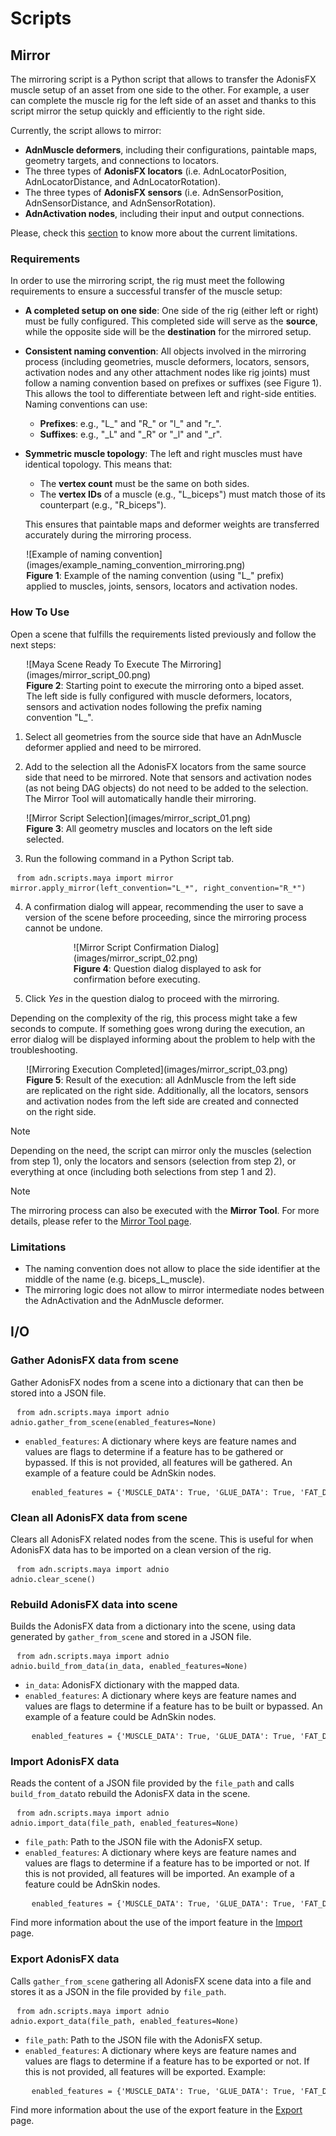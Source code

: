 # Scripts

## Mirror

The mirroring script is a Python script that allows to transfer the AdonisFX muscle setup of an asset from one side to the other. For example, a user can complete the muscle rig for the left side of an asset and thanks to this script mirror the setup quickly and efficiently to the right side. 

Currently, the script allows to mirror:

- **AdnMuscle deformers**, including their configurations, paintable maps, geometry targets, and connections to locators.​
- The three types of **AdonisFX locators** (i.e. AdnLocatorPosition, AdnLocatorDistance, and AdnLocatorRotation).
- The three types of **AdonisFX sensors** (i.e. AdnSensorPosition, AdnSensorDistance, and AdnSensorRotation).
- **AdnActivation nodes**, including their input and output connections.

Please, check this [section](#limitations) to know more about the current limitations.

### Requirements

In order to use the mirroring script, the rig must meet the following requirements to ensure a successful transfer of the muscle setup:

- **A completed setup on one side**: One side of the rig (either left or right) must be fully configured. This completed side will serve as the **source**, while the opposite side will be the **destination** for the mirrored setup.

- **Consistent naming convention**: All objects involved in the mirroring process (including geometries, muscle deformers, locators, sensors, activation nodes and any other attachment nodes like rig joints) must follow a naming convention based on prefixes or suffixes (see Figure 1). This allows the tool to differentiate between left and right-side entities. Naming conventions can use:
    - **Prefixes**: e.g., "L_" and "R_" or "l_" and "r_".
    - **Suffixes**: e.g., "_L" and "_R" or "_l" and "_r".

- **Symmetric muscle topology**: The left and right muscles must have identical topology. This means that:
    - The **vertex count** must be the same on both sides.
    - The **vertex IDs** of a muscle (e.g., "L_biceps") must match those of its counterpart (e.g., "R_biceps").

    This ensures that paintable maps and deformer weights are transferred accurately during the mirroring process.

<figure style="width:90%; margin-left:5%" markdown>
  ![Example of naming convention](images/example_naming_convention_mirroring.png)
  <figcaption><b>Figure 1</b>: Example of the naming convention (using "L_" prefix) applied to muscles, joints, sensors, locators and activation nodes.</figcaption>
</figure>

### How To Use

Open a scene that fulfills the requirements listed previously and follow the next steps:

<figure style="width:90%; margin-left:5%" markdown>
  ![Maya Scene Ready To Execute The Mirroring](images/mirror_script_00.png)
  <figcaption><b>Figure 2</b>: Starting point to execute the mirroring onto a biped asset. The left side is fully configured with muscle deformers, locators, sensors and activation nodes following the prefix naming convention "L_".</figcaption>
</figure>

1. Select all geometries from the source side that have an AdnMuscle deformer applied and need to be mirrored.

2. Add to the selection all the AdonisFX locators from the same source side that need to be mirrored. Note that sensors and activation nodes (as not being DAG objects) do not need to be added to the selection. The Mirror Tool will automatically handle their mirroring.

<figure style="width:90%; margin-left:5%" markdown>
  ![Mirror Script Selection](images/mirror_script_01.png)
  <figcaption><b>Figure 3</b>: All geometry muscles and locators on the left side selected.</figcaption>
</figure>

3. Run the following command in a Python Script tab.

<pre><code style="white-space: pre; margin: 20px 0; padding: 10px; box-sizing: border-box;">from adn.scripts.maya import mirror
mirror.apply_mirror(left_convention="L_*", right_convention="R_*")
</code></pre>

4. A confirmation dialog will appear, recommending the user to save a version of the scene before proceeding, since the mirroring process cannot be undone.

<figure style="width:60%; margin-left:20%" markdown>
  ![Mirror Script Confirmation Dialog](images/mirror_script_02.png)
  <figcaption><b>Figure 4</b>: Question dialog displayed to ask for confirmation before executing.</figcaption>
</figure>

5. Click *Yes* in the question dialog to proceed with the mirroring.

Depending on the complexity of the rig, this process might take a few seconds to compute. If something goes wrong during the execution, an error dialog will be displayed informing about the problem to help with the troubleshooting.

<figure style="width:90%; margin-left:5%" markdown>
  ![Mirroring Execution Completed](images/mirror_script_03.png)
  <figcaption><b>Figure 5</b>: Result of the execution: all AdnMuscle from the left side are replicated on the right side. Additionally, all the locators, sensors and activation nodes from the left side are created and connected on the right side.</figcaption>
</figure>

> [!NOTE]
> Depending on the need, the script can mirror only the muscles (selection from step 1), only the locators and sensors (selection from step 2), or everything at once (including both selections from step 1 and 2).

> [!NOTE]
> The mirroring process can also be executed with the **Mirror Tool**. For more details, please refer to the [Mirror Tool page](tools/mirror_tool).

### Limitations

- The naming convention does not allow to place the side identifier at the middle of the name (e.g. biceps_L_muscle).
- The mirroring logic does not allow to mirror intermediate nodes between the AdnActivation and the AdnMuscle deformer.

## I/O
### Gather AdonisFX data from scene
Gather AdonisFX nodes from a scene into a dictionary that can then be stored into a JSON file.
<pre><code style="white-space: pre; margin: 20px 0; padding: 10px; box-sizing: border-box;">from adn.scripts.maya import adnio
adnio.gather_from_scene(enabled_features=None)
</code></pre>

- `enabled_features`: A dictionary where keys are feature names and values are flags to determine if a feature has to be gathered or bypassed. If this is not provided, all features will be gathered. An example of a feature could be AdnSkin nodes.
  <pre><code style="white-space: pre; margin: 20px 0; padding: 10px; box-sizing: border-box;">enabled_features = {'MUSCLE_DATA': True, 'GLUE_DATA': True, 'FAT_DATA': True, 'SKIN_DATA': True, 'SKIN_MERGE_DATA': True, 'RELAX_DATA': True, 'SENSOR_DATA': True, 'ACTIVATION_DATA': True}</code></pre>


### Clean all AdonisFX data from scene
Clears all AdonisFX related nodes from the scene. This is useful for when AdonisFX data has to be imported on a clean version of the rig.
<pre><code style="white-space: pre; margin: 20px 0; padding: 10px; box-sizing: border-box;">from adn.scripts.maya import adnio
adnio.clear_scene()
</code></pre>

### Rebuild AdonisFX data into scene
Builds the AdonisFX data from a dictionary into the scene, using data generated by `gather_from_scene` and stored in a JSON file.
<pre><code style="white-space: pre; margin: 20px 0; padding: 10px; box-sizing: border-box;">from adn.scripts.maya import adnio
adnio.build_from_data(in_data, enabled_features=None)
</code></pre>

- `in_data`: AdonisFX dictionary with the mapped data.
- `enabled_features`: A dictionary where keys are feature names and values are flags to determine if a feature has to be built or bypassed. An example of a feature could be AdnSkin nodes.
  <pre><code style="white-space: pre; margin: 20px 0; padding: 10px; box-sizing: border-box;">enabled_features = {'MUSCLE_DATA': True, 'GLUE_DATA': True, 'FAT_DATA': True, 'SKIN_DATA': True, 'SKIN_MERGE_DATA': True, 'RELAX_DATA': True, 'SENSOR_DATA': True, 'ACTIVATION_DATA': True}</code></pre>

### Import AdonisFX data
Reads the content of a JSON file provided by the `file_path` and calls `build_from_data`to rebuild the AdonisFX data in the scene.
<pre><code style="white-space: pre; margin: 20px 0; padding: 10px; box-sizing: border-box;">from adn.scripts.maya import adnio
adnio.import_data(file_path, enabled_features=None)
</code></pre>

- `file_path`: Path to the JSON file with the AdonisFX setup.
- `enabled_features`: A dictionary where keys are feature names and values are flags to determine if a feature has to be imported or not. If this is not provided, all features will be imported. An example of a feature could be AdnSkin nodes.
  <pre><code style="white-space: pre; margin: 20px 0; padding: 10px; box-sizing: border-box;">enabled_features = {'MUSCLE_DATA': True, 'GLUE_DATA': True, 'FAT_DATA': True, 'SKIN_DATA': True, 'SKIN_MERGE_DATA': True, 'RELAX_DATA': True, 'SENSOR_DATA': True, 'ACTIVATION_DATA': True}</code></pre>

Find more information about the use of the import feature in the [Import](tools/importer) page.

### Export AdonisFX data
Calls `gather_from_scene` gathering all AdonisFX scene data into a file and stores it as a JSON
in the file provided by `file_path`.
<pre><code style="white-space: pre; margin: 20px 0; padding: 10px; box-sizing: border-box;">from adn.scripts.maya import adnio
adnio.export_data(file_path, enabled_features=None)
</code></pre>

- `file_path`: Path to the JSON file with the AdonisFX setup.
- `enabled_features`: A dictionary where keys are feature names and values are flags to determine if a feature has to be exported or not. If this is not provided, all features will be exported. Example: 
  <pre><code style="white-space: pre; margin: 20px 0; padding: 10px; box-sizing: border-box;">enabled_features = {'MUSCLE_DATA': True, 'GLUE_DATA': True, 'FAT_DATA': True, 'SKIN_DATA': True, 'SKIN_MERGE_DATA': True, 'RELAX_DATA': True, 'SENSOR_DATA': True, 'ACTIVATION_DATA': True}</code></pre>

Find more information about the use of the export feature in the [Export](tools/exporter) page.
